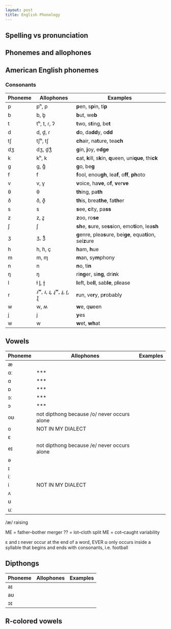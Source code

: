 ```yaml
---
layout: post
title: English Phonology
---
```


## Spelling vs pronunciation

## Phonemes and allophones



## American English phonemes

### Consonants

| Phoneme | Allophones  | Examples                                                      |
|---------|-------------|---------------------------------------------------------------|
| p       | pʰ, p       | **p**en, s**p**in, ti**p**                                    |
| b       | b, b̥        | **b**ut, we**b**                                              |
| t       | tʰ, t, ɾ, ʔ | **t**wo, s**t**ing, be**t**                                   |
| d       | d, d̥, ɾ     | **d**o, da**dd**y, o**dd**                                    |
| tʃ      | tʃʰ, tʃ     | **ch**air, na**t**ure, tea**ch**                              |
| dʒ      | dʒ, d̥ʒ̊      | **g**in, **j**oy, e**dge**                                    |
| k       | kʰ, k       | **c**at, **k**ill, s**k**in, **q**ueen, uni**que**, thi**ck** |
| ɡ       | ɡ, ɡ̊        | **g**o, be**g**                                               |
| f       | f           | **f**ool, enou**gh**, lea**f**, o**ff**, **ph**oto            |
| v       | v, v̥        | **v**oice, ha**ve**, o**f**, **v**er**ve**                    |
| θ       | θ           | **th**ing, pa**th**                                           |                                                 
| ð       | ð, ð̥        | **th**is, brea**the**, fa**th**er                             |
| s       | s           | **s**ee, **c**ity, pa**ss**                                   |
| z       | z, z̥        | **z**oo, ro**se**                                             |
| ʃ       | ʃ           | **sh**e, **s**ure, se**ss**ion, emo**ti**on, lea**sh**        |
| ʒ       | ʒ, ʒ̊        | **g**enre, plea**s**ure, bei**ge**, equa**ti**on, sei**z**ure |
| h       | h, ɦ, ç     | **h**am, **h**ue                                              |
| m       | m, ɱ        | **m**an, sy**m**phony                                         |
| n       | n           | **n**o, ti**n**                                               |
| ŋ       | ŋ           | ri**ng**er, si**ng**, dri**n**k                               |
| l       | ɫ l̥, ɫ̥      | **l**eft, be**ll**, sab**le**, p**l**ease                     |
| r       | ɹʷ, ɹ, ɻ, ɹ̥ʷ, ɹ̥, ɾ̥, ɻ̊ | **r**un, ve**r**y, p**r**obably                     |
| w       | w, ʍ        | **w**e, q**u**een                                             |
| j       | j           | **y**es                                                       |
| w       | w           | **w**et, **wh**at                                             |




## Vowels

| Phoneme | Allophones  | Examples                                                      |
|---------|-------------|---------------------------------------------------------------|
| æ       |
| ɑː      | ***
| ɑ       | ***
| ɒ       | ***
| ɔː      | ***
| ɔ       | ***
| oʊ      |   not dipthong because /o/ never occurs alone
| o       |   NOT IN MY DIALECT
| ɛ       |
| eɪ      |   not dipthong because /e/ never occurs alone
| ə       |
| ɪ       |
| iː      |
| i       |  NOT IN MY DIALECT
| ʌ       |
| ʊ       |
| uː      |


/æ/ raising

ME = father–bother merger 
?? = lot–cloth split 
ME = cot–caught variability


ɛ and ɪ never occur at the end of a word, EVER
ʊ only occurs inside a syllable that begins and ends with consonants, i.e. football


## Dipthongs

| Phoneme | Allophones  | Examples                                                      |
|---------|-------------|---------------------------------------------------------------|
| aɪ      |
| aʊ      |
| ɔɪ      |

## R-colored vowels

